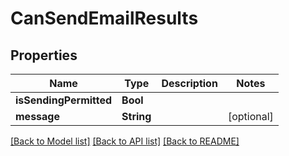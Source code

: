 # CanSendEmailResults

## Properties
Name | Type | Description | Notes
------------ | ------------- | ------------- | -------------
**isSendingPermitted** | **Bool** |  | 
**message** | **String** |  | [optional] 

[[Back to Model list]](../README#documentation-for-models) [[Back to API list]](../README#documentation-for-api-endpoints) [[Back to README]](../README)


